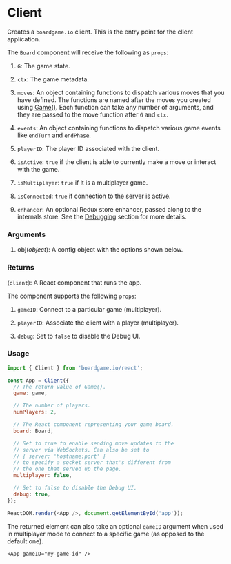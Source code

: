 # Client

Creates a `boardgame.io` client. This is the entry point for
the client application.

The `Board` component will receive the following as `props`:

1.  `G`: The game state.

2.  `ctx`: The game metadata.

3.  `moves`: An object containing functions to dispatch various
    moves that you have defined. The functions are named after the
    moves you created using [Game()](/api/Game.md). Each function
    can take any number of arguments, and they are passed to the
    move function after `G` and `ctx`.

4.  `events`: An object containing functions to dispatch various
    game events like `endTurn` and `endPhase`.

5.  `playerID`: The player ID associated with the client.

6.  `isActive`: `true` if the client is able to currently make
    a move or interact with the game.

7.  `isMultiplayer`: `true` if it is a multiplayer game.

8.  `isConnected`: `true` if connection to the server is active.

9.  `enhancer`: An optional Redux store enhancer, passed along to
    the internals store. See the [Debugging](debugging.md) section
    for more details.

### Arguments

1.  obj(_object_): A config object with the options shown below.

### Returns

(`client`): A React component that runs the app.

The component supports the following `props`:

1.  `gameID`: Connect to a particular game (multiplayer).

2.  `playerID`: Associate the client with a player (multiplayer).

3.  `debug`: Set to `false` to disable the Debug UI.

### Usage

```js
import { Client } from 'boardgame.io/react';

const App = Client({
  // The return value of Game().
  game: game,

  // The number of players.
  numPlayers: 2,

  // The React component representing your game board.
  board: Board,

  // Set to true to enable sending move updates to the
  // server via WebSockets. Can also be set to
  // { server: 'hostname:port' }
  // to specify a socket server that's different from
  // the one that served up the page.
  multiplayer: false,

  // Set to false to disable the Debug UI.
  debug: true,
});

ReactDOM.render(<App />, document.getElementById('app'));
```

The returned element can also take an optional `gameID`
argument when used in multiplayer mode to connect to a
specific game (as opposed to the default one).

```
<App gameID="my-game-id" />
```
